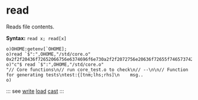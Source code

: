 # read

Reads file contents.

**Syntax:** ```read x; read[x]```

```o
o)OHOME:getenv[`OHOME];
o)read `$":",OHOME,"/std/core.o"
0x2f2f20436f72652066756e6374696f6e730a2f2f2072756e20636f72655f746573742e6f20746f20636865636b0a2f2f202d2d0a0a2f2f2046756e..
o)"c"$ read `$":",OHOME,"/std/core.o"
"// Core functions\n// run core_test.o to check\n// --\n\n// Function for generating tests\ntest:{[tnm;lhs;rhs]\n    msg..
o)
```

::: see
[write](/verbs/file/write.md)
[load](/verbs/scripts/load.md)
[cast](/verbs/casts/cast.md)
:::
